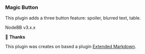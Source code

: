 ### Magic Button
This plugin adds a three button feature: spoiler, blurred text, table.

NodeBB v3.x.x


💙 **Thanks**

This plugin was creates on based a plugin [Extended Markdown](https://github.com/MinecraftForgeFrance/nodebb-plugin-extended-markdown).